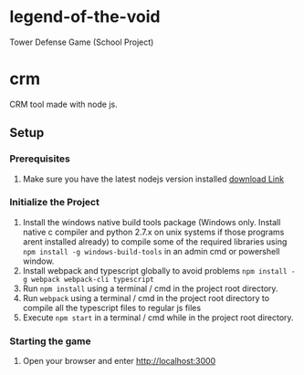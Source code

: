 # legend-of-the-void

Tower Defense Game (School Project)

# crm
CRM tool made with node js.

## Setup
### Prerequisites
1. Make sure you have the latest nodejs version installed [download Link](https://nodejs.org)
### Initialize the Project
1. Install the windows native build tools package (Windows only. Install native c compiler and python 2.7.x on unix systems if those programs arent installed already) to compile some of the required libraries using `npm install -g windows-build-tools` in an admin cmd or powershell window.
2. Install webpack and typescript globally to avoid problems `npm install -g webpack webpack-cli typescript`
2. Run `npm install` using a terminal / cmd in the project root directory.
3. Run `webpack` using a terminal / cmd in the project root directory to compile all the typescript files to regular js files
4. Execute `npm start` in a terminal / cmd while in the project root directory.
### Starting the game
1. Open your browser and enter [http://localhost:3000]() 